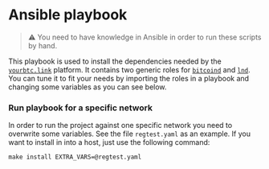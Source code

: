 # Ansible playbook

>:warning: You need to have knowledge in Ansible in order to run these scripts by hand.

This playbook is used to install the dependencies needed by the [`yourbtc.link`](../README.md) 
platform. It contains two generic roles for [`bitcoind`](bitcoin-core-role) and [`lnd`](lnd-role).
You can tune it to fit your needs by importing the roles in a playbook and changing some variables as 
you can see below.

### Run playbook for a specific network

In order to run the project against one specific network you need to overwrite some variables. 
See the file `regtest.yaml` as an example. If you want to install in into a host, just use the 
following command:

```shell
make install EXTRA_VARS=@regtest.yaml
```
